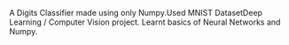 A Digits Classifier made using only Numpy.Used MNIST  DatasetDeep Learning / Computer Vision project.  Learnt basics of Neural Networks and Numpy.
